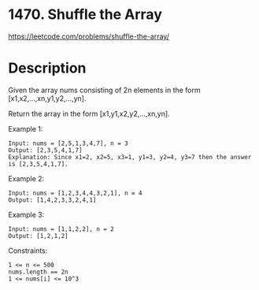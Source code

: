 # 1470. Shuffle the Array

https://leetcode.com/problems/shuffle-the-array/

# Description

Given the array nums consisting of 2n elements in the form [x1,x2,...,xn,y1,y2,...,yn].

Return the array in the form [x1,y1,x2,y2,...,xn,yn].

Example 1:

```
Input: nums = [2,5,1,3,4,7], n = 3
Output: [2,3,5,4,1,7] 
Explanation: Since x1=2, x2=5, x3=1, y1=3, y2=4, y3=7 then the answer is [2,3,5,4,1,7].
```

Example 2:

```
Input: nums = [1,2,3,4,4,3,2,1], n = 4
Output: [1,4,2,3,3,2,4,1]
```

Example 3:

```
Input: nums = [1,1,2,2], n = 2
Output: [1,2,1,2]
```

Constraints:

```
1 <= n <= 500
nums.length == 2n
1 <= nums[i] <= 10^3
```